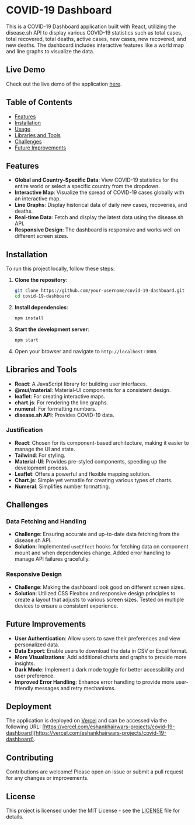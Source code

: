# COVID-19 Dashboard

This is a COVID-19 Dashboard application built with React, utilizing the disease.sh API to display various COVID-19 statistics such as total cases, total recovered, total deaths, active cases, new cases, new recovered, and new deaths. The dashboard includes interactive features like a world map and line graphs to visualize the data.

## Live Demo

Check out the live demo of the application [here](https://vercel.com/eshankhairwars-projects/covid-19-dashboard).

## Table of Contents

- [Features](#features)
- [Installation](#installation)
- [Usage](#usage)
- [Libraries and Tools](#libraries-and-tools)
- [Challenges](#challenges)
- [Future Improvements](#future-improvements)

## Features

- **Global and Country-Specific Data**: View COVID-19 statistics for the entire world or select a specific country from the dropdown.
- **Interactive Map**: Visualize the spread of COVID-19 cases globally with an interactive map.
- **Line Graphs**: Display historical data of daily new cases, recoveries, and deaths.
- **Real-time Data**: Fetch and display the latest data using the disease.sh API.
- **Responsive Design**: The dashboard is responsive and works well on different screen sizes.

## Installation

To run this project locally, follow these steps:

1. **Clone the repository**:
    ```sh
    git clone https://github.com/your-username/covid-19-dashboard.git
    cd covid-19-dashboard
    ```

2. **Install dependencies**:
    ```sh
    npm install
    ```

3. **Start the development server**:
    ```sh
    npm start
    ```

4. Open your browser and navigate to `http://localhost:3000`.

## Libraries and Tools

- **React**: A JavaScript library for building user interfaces.
- **@mui/material**: Material-UI components for a consistent design.
- **leaflet**: For creating interactive maps.
- **chart.js**: For rendering the line graphs.
- **numeral**: For formatting numbers.
- **disease.sh API**: Provides COVID-19 data.

### Justification

- **React**: Chosen for its component-based architecture, making it easier to manage the UI and state.
- **Tailwind**: For styling.
- **Material-UI**: Provides pre-styled components, speeding up the development process.
- **Leaflet**: Offers a powerful and flexible mapping solution.
- **Chart.js**: Simple yet versatile for creating various types of charts.
- **Numeral**: Simplifies number formatting.

## Challenges

### Data Fetching and Handling

- **Challenge**: Ensuring accurate and up-to-date data fetching from the disease.sh API.
- **Solution**: Implemented `useEffect` hooks for fetching data on component mount and when dependencies change. Added error handling to manage API failures gracefully.

### Responsive Design

- **Challenge**: Making the dashboard look good on different screen sizes.
- **Solution**: Utilized CSS Flexbox and responsive design principles to create a layout that adjusts to various screen sizes. Tested on multiple devices to ensure a consistent experience.

## Future Improvements

- **User Authentication**: Allow users to save their preferences and view personalized data.
- **Data Export**: Enable users to download the data in CSV or Excel format.
- **More Visualizations**: Add additional charts and graphs to provide more insights.
- **Dark Mode**: Implement a dark mode toggle for better accessibility and user preference.
- **Improved Error Handling**: Enhance error handling to provide more user-friendly messages and retry mechanisms.

## Deployment

The application is deployed on [Vercel](https://vercel.com) and can be accessed via the following URL: [https://vercel.com/eshankhairwars-projects/covid-19-dashboard](https://vercel.com/eshankhairwars-projects/covid-19-dashboard).

## Contributing

Contributions are welcome! Please open an issue or submit a pull request for any changes or improvements.

## License

This project is licensed under the MIT License - see the [LICENSE](LICENSE) file for details.
